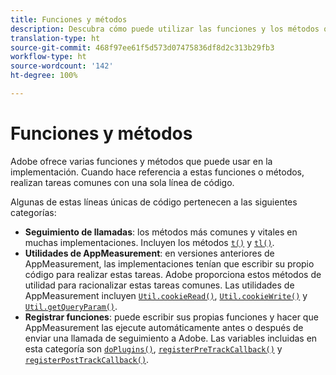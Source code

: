 ```yaml
---
title: Funciones y métodos
description: Descubra cómo puede utilizar las funciones y los métodos que Adobe ofrece en su implementación.
translation-type: ht
source-git-commit: 468f97ee61f5d573d07475836df8d2c313b29fb3
workflow-type: ht
source-wordcount: '142'
ht-degree: 100%

---
```



# Funciones y métodos

Adobe ofrece varias funciones y métodos que puede usar en la implementación. Cuando hace referencia a estas funciones o métodos, realizan tareas comunes con una sola línea de código.

Algunas de estas líneas únicas de código pertenecen a las siguientes categorías:

* **Seguimiento de llamadas**: los métodos más comunes y vitales en muchas implementaciones. Incluyen los métodos [`t()`](t-method.md) y [`tl()`](tl-method.md).
* **Utilidades de AppMeasurement**: en versiones anteriores de AppMeasurement, las implementaciones tenían que escribir su propio código para realizar estas tareas. Adobe proporciona estos métodos de utilidad para racionalizar estas tareas comunes. Las utilidades de AppMeasurement incluyen [`Util.cookieRead()`](util-cookieread.md), [`Util.cookieWrite()`](util-cookiewrite.md) y [`Util.getQueryParam()`](util-getqueryparam.md).
* **Registrar funciones**: puede escribir sus propias funciones y hacer que AppMeasurement las ejecute automáticamente antes o después de enviar una llamada de seguimiento a Adobe. Las variables incluidas en esta categoría son [`doPlugins()`](doplugins.md), [`registerPreTrackCallback()`](registerpretrackcallback.md) y [`registerPostTrackCallback()`](registerposttrackcallback.md).
